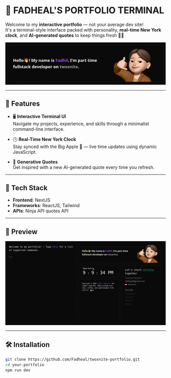 # 🗽 FADHEAL'S PORTFOLIO TERMINAL

Welcome to my **interactive portfolio** — not your average dev site!  
It's a terminal-style interface packed with personality, **real-time New York clock**, and **AI-generated quotes** to keep things fresh 🧠✨

![Portfolio Screenshot](./Screenshoot2.png)

---

## 🎯 Features

- 🖥️ **Interactive Terminal UI**  
  Navigate my projects, experience, and skills through a minimalist command-line interface.

- 🕒 **Real-Time New York Clock**  
  Stay synced with the Big Apple 🗽 — live time updates using dynamic JavaScript.

- 🧾 **Generative Quotes**  
  Get inspired with a new AI-generated quote every time you refresh.

---

## 🚀 Tech Stack

- **Frontend**: NextJS  
- **Frameworks**: ReactJS, Tailwind  
- **APIs**: Ninja API quotes API

---

## 📸 Preview

![Portfolio Screenshot](./Screenshoot.png)

---

## 🛠️ Installation

```bash
git clone https://github.com/Fadheal/twoxnite-portfolio.git
cd your-portfolio
npm run dev

